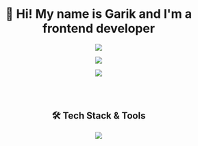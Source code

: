<div align="center">
  <h1>👋 Hi! My name is Garik and I'm a frontend developer</h1>

<img 
  src="https://github-readme-stats.vercel.app/api?username=amazonooo&show_icons=true&hide_border=true&theme=tokyonight&rank_icon=percentile"
/>

<img 
  src="https://github-readme-stats.vercel.app/api/top-langs/?username=amazonooo&layout=compact&hide_border=true&theme=tokyonight"
/>

<img 
  src="https://github-readme-streak-stats.herokuapp.com?user=amazonooo&theme=radical&hide_border=true"
/>

  <br/><br/>
  <h2>🛠️ Tech Stack & Tools</h2>
  <p>
    <img src="https://skillicons.dev/icons?i=ts,js,nextjs,react,tailwind,bun,sass,vercel,git,threejs,nginx,electron,figma,gcp,githubactions,vscode&perline=10" />
  </p>
</div>

